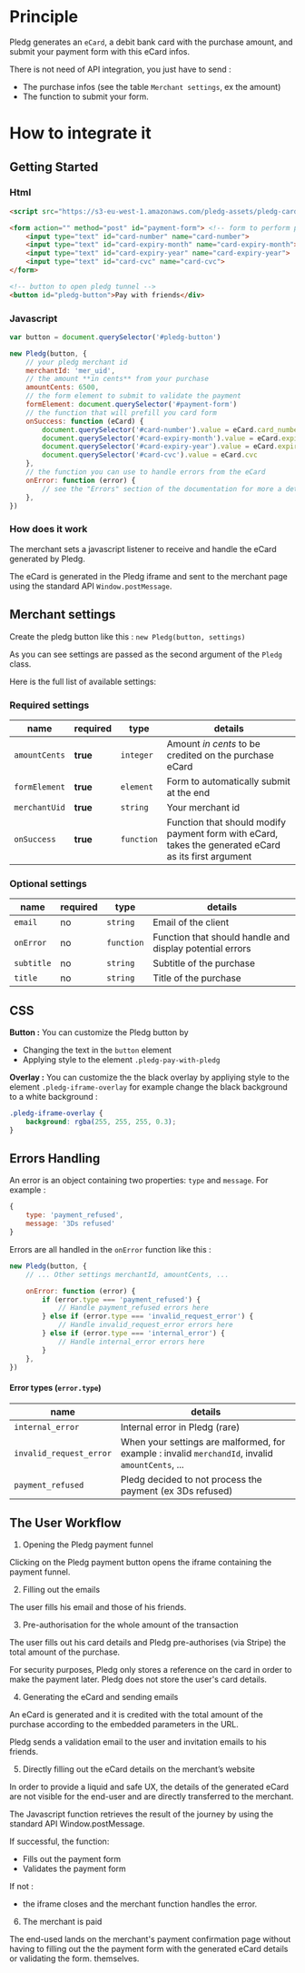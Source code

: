 # Principle

Pledg generates an `eCard`, a debit bank card with the purchase amount, and submit your payment form with this eCard infos.

There is not need of API integration, you just have to send :

- The purchase infos (see the table `Merchant settings`, ex the amount)
- The function to submit your form.

# How to integrate it

## Getting Started

### Html
```html
<script src="https://s3-eu-west-1.amazonaws.com/pledg-assets/pledg-card-integration/latest/plugin.min.js"></script>

<form action="" method="post" id="payment-form"> <!-- form to perform payment -->
    <input type="text" id="card-number" name="card-number">
    <input type="text" id="card-expiry-month" name="card-expiry-month">
    <input type="text" id="card-expiry-year" name="card-expiry-year">
    <input type="text" id="card-cvc" name="card-cvc">
</form>

<!-- button to open pledg tunnel -->
<button id="pledg-button">Pay with friends</div>
```

### Javascript
```javascript
var button = document.querySelector('#pledg-button')

new Pledg(button, {
    // your pledg merchant id
    merchantId: 'mer_uid',
    // the amount **in cents** from your purchase
    amountCents: 6500,
    // the form element to submit to validate the payment
    formElement: document.querySelector('#payment-form')
    // the function that will prefill you card form
    onSuccess: function (eCard) {
        document.querySelector('#card-number').value = eCard.card_number
        document.querySelector('#card-expiry-month').value = eCard.expiry_month
        document.querySelector('#card-expiry-year').value = eCard.expiry_year
        document.querySelector('#card-cvc').value = eCard.cvc
    },
    // the function you can use to handle errors from the eCard
    onError: function (error) {
        // see the "Errors" section of the documentation for more a detailed explanation
    },
})
```

### How does it work

The merchant sets a javascript listener to receive and handle the eCard generated by Pledg.

The eCard is generated in the Pledg iframe and sent to the merchant page using the standard API `Window.postMessage`.


## Merchant settings

Create the pledg button like this :
`new Pledg(button, settings)`

As you can see settings are passed as the second argument of the `Pledg` class.

Here is the full list of available settings:

### Required settings

| name | required | type | details |
|--|--|--|--|
| `amountCents` | **true** | `integer` | Amount *in cents* to be credited on the purchase eCard |
| `formElement` | **true** | `element` | Form to automatically submit at the end|
| `merchantUid` | **true** | `string` | Your merchant id |
| `onSuccess` | **true** | `function` | Function that should modify payment form with eCard, takes the generated eCard as its first argument |

### Optional settings

| name | required | type | details |
|--|--|--|--|
| `email` | no  | `string` | Email of the client |
| `onError` | no  | `function` | Function that should handle and display potential errors |
| `subtitle` | no  | `string` | Subtitle of the purchase |
| `title` | no  | `string` |  Title of the purchase |

## CSS

**Button :**
You can customize the Pledg button by
- Changing the text in the `button` element
- Applying style to the element `.pledg-pay-with-pledg`

**Overlay :**
You can customize the the black overlay by appliying style to the element `.pledg-iframe-overlay`
for example change the black background to a white background :
```css
.pledg-iframe-overlay {
    background: rgba(255, 255, 255, 0.3);
}
```

## Errors Handling

An error is an object containing two properties: `type` and `message`.
For example :

```javascript
{
    type: 'payment_refused',
    message: '3Ds refused'
}
```

Errors are all handled in the `onError` function like this :

```javascript
new Pledg(button, {
    // ... Other settings merchantId, amountCents, ...

    onError: function (error) {
        if (error.type === 'payment_refused') {
            // Handle payment_refused errors here
        } else if (error.type === 'invalid_request_error') {
            // Handle invalid_request_error errors here
        } else if (error.type === 'internal_error') {
            // Handle internal_error errors here
        }
    },
})
```

#### Error types (`error.type`)

| name | details |
|--|--|
| `internal_error` | Internal error in Pledg (rare) |
| `invalid_request_error` | When your settings are malformed, for example : invalid `merchandId`, invalid `amountCents`, ... |
| `payment_refused` | Pledg decided to not process the payment (ex 3Ds refused) |

## The User Workflow

1) Opening the Pledg payment funnel

Clicking on the Pledg payment button opens the iframe containing the payment funnel.

2) Filling out the emails

The user fills his email and those of his friends.

3) Pre-authorisation for the whole amount of the transaction

The user fills out his card details and Pledg pre-authorises (via Stripe) the total amount of the purchase.

For security purposes, Pledg only stores a reference on the card in order to make the payment later. Pledg does not store the user's card details.

4) Generating the eCard and sending emails

An eCard is generated and it is credited with the total amount of the purchase according to the embedded parameters in the URL.

Pledg sends a validation email to the user and invitation emails to his friends.

5) Directly filling out the eCard details on the merchant’s website

In order to provide a liquid and safe UX, the details of the generated eCard are not visible for the end-user and are directly transferred to the merchant.

The Javascript function retrieves the result of the journey by using the standard API Window.postMessage.

If successful, the function:
- Fills out the payment form
- Validates the payment form

If not :
- the iframe closes and the merchant function handles the error.

6) The merchant is paid

The end-used lands on the merchant's payment confirmation page without having to filling out the the payment form with the generated eCard details or validating the form. themselves.
